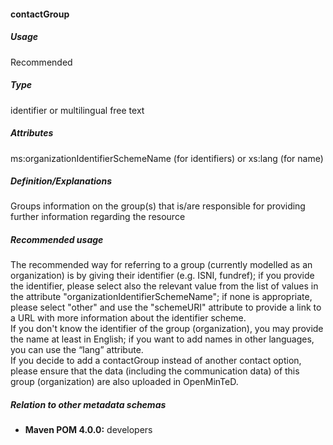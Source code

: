 #### contactGroup

##### Usage

Recommended

##### Type

identifier or multilingual free text

##### Attributes

ms:organizationIdentifierSchemeName \(for identifiers\) or xs:lang \(for name\)

##### Definition/Explanations

Groups information on the group\(s\) that is/are responsible for providing further information regarding the resource

##### Recommended usage

The recommended way for referring to a group \(currently modelled as an organization\) is by giving their identifier \(e.g. ISNI, fundref\); if you provide the identifier, please select also the relevant value from the list of values in the attribute "organizationIdentifierSchemeName"; if none is appropriate, please select "other" and use the "schemeURI" attribute to provide a link to a URL with more information about the identifier scheme.   
If you don't know the identifier of the group \(organization\), you may provide the name at least in English; if you want to add names in other languages, you can use the “lang” attribute.   
If you decide to add a contactGroup instead of another contact option, please ensure that the data \(including the communication data\) of this group \(organization\) are also uploaded in OpenMinTeD.

##### Relation to other metadata schemas

* **Maven POM 4.0.0:** developers



